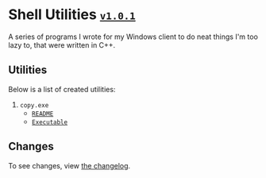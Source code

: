 # Shell Utilities <small>[`v1.0.1`](./CHANGELOG.md#v101-101)</small>

A series of programs I wrote for my Windows client to do neat things I'm too lazy to, that were written in C++.

## Utilities

Below is a list of created utilities:

1. `copy.exe`
    * [`README`](./utils/copy/README.md)
    * [`Executable`](./bin/copy.exe)

## Changes

To see changes, view [the changelog](./CHANGELOG.md).
